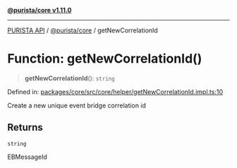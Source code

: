 [**@purista/core v1.11.0**](../README.md)

***

[PURISTA API](../../../packages.md) / [@purista/core](../README.md) / getNewCorrelationId

# Function: getNewCorrelationId()

> **getNewCorrelationId**(): `string`

Defined in: [packages/core/src/core/helper/getNewCorrelationId.impl.ts:10](https://github.com/puristajs/purista/blob/master/packages/core/src/core/helper/getNewCorrelationId.impl.ts#L10)

Create a new unique event bridge correlation id

## Returns

`string`

EBMessageId
